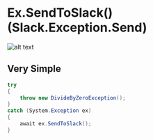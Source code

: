 # Ex.SendToSlack() (Slack.Exception.Send)

![alt text](https://i.imgur.com/Pc0MXIj.png)

## <a name="very_simple"/> Very Simple
```csharp
try
{
    throw new DivideByZeroException();
}
catch (System.Exception ex)
{
    await ex.SendToSlack();
}
```
